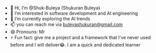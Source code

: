 - 👋 Hi, I’m @Shuk-Buleya (Shukuran Buleya)
- 👀 I’m interested in software development and AI engineering
- 🌱 I’m currently exploring the AI trends
- 📫 you can reach me via buleyashukuran@gmail.com
- 😄 Pronouns: Mr
- ⚡ Fun fact: give me a project and a framework that I've never used before and I will deliver😂. I am a quick and dedicated learner

<!---
Shuk-Buleya/Shuk-Buleya is a ✨ special ✨ repository because its `README.md` (this file) appears on your GitHub profile.
You can click the Preview link to take a look at your changes.
--->
